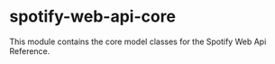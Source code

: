 # spotify-web-api-core

This module contains the core model classes for the Spotify Web Api Reference.
